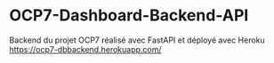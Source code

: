 # OCP7-Dashboard-Backend-API
Backend du projet OCP7 réalisé avec FastAPI et déployé avec Heroku
https://ocp7-dbbackend.herokuapp.com/
